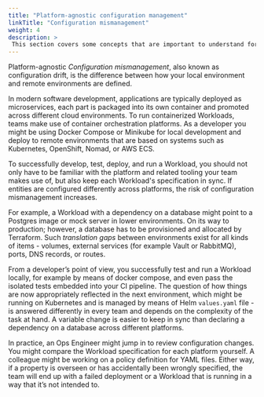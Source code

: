 ```yaml
---
title: "Platform-agnostic configuration management"
linkTitle: "Configuration mismanagement"
weight: 4
description: >
 This section covers some concepts that are important to understand for day to day Score usage and operation.
---
```


Platform-agnostic _Configuration mismanagement_, also known as configuration drift, is the difference between how your local environment and remote environments are defined.

In modern software development, applications are typically deployed as microservices, each part is packaged into its own container and promoted across different cloud environments. To run containerized Workloads, teams make use of container orchestration platforms. As a developer you might be using Docker Compose or Minikube for local development and deploy to remote environments that are based on systems such as Kubernetes, OpenShift, Nomad, or AWS ECS.

To successfully develop, test, deploy, and run a Workload, you should not only have to be familiar with the platform and related tooling your team makes use of, but also keep each Workload's specification in sync. If entities are configured differently across platforms, the risk of configuration mismanagement increases.

For example, a Workload with a dependency on a database might point to a Postgres image or mock server in lower environments. On its way to production; however, a database has to be provisioned and allocated by Terraform. Such _translation gaps_ between environments exist for all kinds of items - volumes, external services (for example Vault or RabbitMQ), ports, DNS records, or routes.

From a developer’s point of view, you successfully test and run a Workload locally, for example by means of docker compose, and even pass the isolated tests embedded into your CI pipeline. The question of how things are now appropriately reflected in the next environment, which might be running on Kubernetes and is managed by means of Helm `values.yaml` file - is answered differently in every team and depends on the complexity of the task at hand. A variable change is easier to keep in sync than declaring a dependency on a database across different platforms.

In practice, an Ops Engineer might jump in to review configuration changes. You might compare the Workload specification for each platform yourself. A colleague might be working on a policy definition for YAML files. Either way, if a property is overseen or has accidentally been wrongly specified, the team will end up with a failed deployment or a Workload that is running in a way that it’s not intended to.
